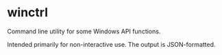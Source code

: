 # winctrl

Command line utility for some Windows API functions.

Intended primarily for non-interactive use. The output is JSON-formatted.
